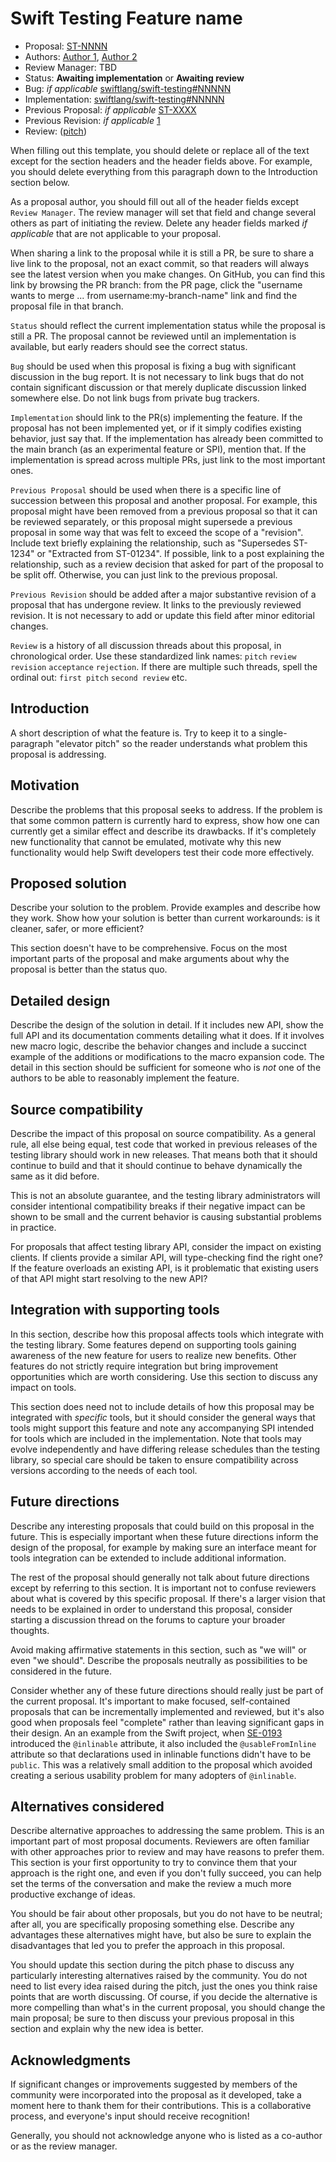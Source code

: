 # Swift Testing Feature name

* Proposal: [ST-NNNN](NNNN-filename.md)
* Authors: [Author 1](https://github.com/author1), [Author 2](https://github.com/author2)
* Review Manager: TBD
* Status: **Awaiting implementation** or **Awaiting review**
* Bug: _if applicable_ [swiftlang/swift-testing#NNNNN](https://github.com/swiftlang/swift-testing/issues/NNNNN)
* Implementation: [swiftlang/swift-testing#NNNNN](https://github.com/swiftlang/swift-testing/pull/NNNNN)
* Previous Proposal: _if applicable_ [ST-XXXX](XXXX-filename.md)
* Previous Revision: _if applicable_ [1](https://github.com/swiftlang/swift-evolution/blob/...commit-ID.../proposals/testing/NNNN-filename.md)
* Review: ([pitch](https://forums.swift.org/...))

When filling out this template, you should delete or replace all of the text
except for the section headers and the header fields above. For example, you
should delete everything from this paragraph down to the Introduction section
below.

As a proposal author, you should fill out all of the header fields except
`Review Manager`. The review manager will set that field and change several
others as part of initiating the review. Delete any header fields marked _if
applicable_ that are not applicable to your proposal.

When sharing a link to the proposal while it is still a PR, be sure to share a
live link to the proposal, not an exact commit, so that readers will always see
the latest version when you make changes. On GitHub, you can find this link by
browsing the PR branch: from the PR page, click the "username wants to merge ...
from username:my-branch-name" link and find the proposal file in that branch.

`Status` should reflect the current implementation status while the proposal is
still a PR. The proposal cannot be reviewed until an implementation is available,
but early readers should see the correct status.

`Bug` should be used when this proposal is fixing a bug with significant
discussion in the bug report. It is not necessary to link bugs that do not
contain significant discussion or that merely duplicate discussion linked
somewhere else. Do not link bugs from private bug trackers.

`Implementation` should link to the PR(s) implementing the feature. If the
proposal has not been implemented yet, or if it simply codifies existing
behavior, just say that. If the implementation has already been committed to the
main branch (as an experimental feature or SPI), mention that. If the
implementation is spread across multiple PRs, just link to the most important
ones.

`Previous Proposal` should be used when there is a specific line of succession
between this proposal and another proposal. For example, this proposal might
have been removed from a previous proposal so that it can be reviewed separately,
or this proposal might supersede a previous proposal in some way that was felt
to exceed the scope of a "revision". Include text briefly explaining the
relationship, such as "Supersedes ST-1234" or "Extracted from ST-01234". If
possible, link to a post explaining the relationship, such as a review decision
that asked for part of the proposal to be split off. Otherwise, you can just
link to the previous proposal.

`Previous Revision` should be added after a major substantive revision of a
proposal that has undergone review. It links to the previously reviewed revision.
It is not necessary to add or update this field after minor editorial changes.

`Review` is a history of all discussion threads about this proposal, in
chronological order. Use these standardized link names: `pitch` `review`
`revision` `acceptance` `rejection`. If there are multiple such threads, spell
the ordinal out: `first pitch` `second review` etc.

## Introduction

A short description of what the feature is. Try to keep it to a single-paragraph
"elevator pitch" so the reader understands what problem this proposal is
addressing.

## Motivation

Describe the problems that this proposal seeks to address. If the problem is
that some common pattern is currently hard to express, show how one can
currently get a similar effect and describe its drawbacks. If it's completely
new functionality that cannot be emulated, motivate why this new functionality
would help Swift developers test their code more effectively.

## Proposed solution

Describe your solution to the problem. Provide examples and describe how they
work. Show how your solution is better than current workarounds: is it cleaner,
safer, or more efficient?

This section doesn't have to be comprehensive. Focus on the most important parts
of the proposal and make arguments about why the proposal is better than the
status quo.

## Detailed design

Describe the design of the solution in detail. If it includes new API, show the
full API and its documentation comments detailing what it does. If it involves
new macro logic, describe the behavior changes and include a succinct example of
the additions or modifications to the macro expansion code. The detail in this
section should be sufficient for someone who is *not* one of the authors to be
able to reasonably implement the feature.

## Source compatibility

Describe the impact of this proposal on source compatibility. As a general rule,
all else being equal, test code that worked in previous releases of the testing
library should work in new releases. That means both that it should continue to
build and that it should continue to behave dynamically the same as it did
before.

This is not an absolute guarantee, and the testing library administrators will
consider intentional compatibility breaks if their negative impact can be shown
to be small and the current behavior is causing substantial problems in practice.

For proposals that affect testing library API, consider the impact on existing
clients. If clients provide a similar API, will type-checking find the right one?
If the feature overloads an existing API, is it problematic that existing users
of that API might start resolving to the new API?

## Integration with supporting tools

In this section, describe how this proposal affects tools which integrate with
the testing library. Some features depend on supporting tools gaining awareness
of the new feature for users to realize new benefits. Other features do not
strictly require integration but bring improvement opportunities which are worth
considering. Use this section to discuss any impact on tools.

This section does need not to include details of how this proposal may be
integrated with _specific_ tools, but it should consider the general ways that
tools might support this feature and note any accompanying SPI intended for
tools which are included in the implementation. Note that tools may evolve
independently and have differing release schedules than the testing library, so
special care should be taken to ensure compatibility across versions according
to the needs of each tool.

## Future directions

Describe any interesting proposals that could build on this proposal in the
future. This is especially important when these future directions inform the
design of the proposal, for example by making sure an interface meant for tools
integration can be extended to include additional information.

The rest of the proposal should generally not talk about future directions
except by referring to this section. It is important not to confuse reviewers
about what is covered by this specific proposal. If there's a larger vision that
needs to be explained in order to understand this proposal, consider starting a
discussion thread on the forums to capture your broader thoughts.

Avoid making affirmative statements in this section, such as "we will" or even
"we should". Describe the proposals neutrally as possibilities to be considered
in the future.

Consider whether any of these future directions should really just be part of
the current proposal. It's important to make focused, self-contained proposals
that can be incrementally implemented and reviewed, but it's also good when
proposals feel "complete" rather than leaving significant gaps in their design.
An an example from the Swift project, when
[SE-0193](https://github.com/swiftlang/swift-evolution/blob/main/proposals/0193-cross-module-inlining-and-specialization.md)
introduced the `@inlinable` attribute, it also included the `@usableFromInline`
attribute so that declarations used in inlinable functions didn't have to be
`public`. This was a relatively small addition to the proposal which avoided
creating a serious usability problem for many adopters of `@inlinable`.

## Alternatives considered

Describe alternative approaches to addressing the same problem. This is an
important part of most proposal documents. Reviewers are often familiar with
other approaches prior to review and may have reasons to prefer them. This
section is your first opportunity to try to convince them that your approach is
the right one, and even if you don't fully succeed, you can help set the terms
of the conversation and make the review a much more productive exchange of ideas.

You should be fair about other proposals, but you do not have to be neutral;
after all, you are specifically proposing something else. Describe any
advantages these alternatives might have, but also be sure to explain the
disadvantages that led you to prefer the approach in this proposal.

You should update this section during the pitch phase to discuss any
particularly interesting alternatives raised by the community. You do not need
to list every idea raised during the pitch, just the ones you think raise points
that are worth discussing. Of course, if you decide the alternative is more
compelling than what's in the current proposal, you should change the main
proposal; be sure to then discuss your previous proposal in this section and
explain why the new idea is better.

## Acknowledgments

If significant changes or improvements suggested by members of the community
were incorporated into the proposal as it developed, take a moment here to thank
them for their contributions. This is a collaborative process, and everyone's
input should receive recognition!

Generally, you should not acknowledge anyone who is listed as a co-author or as
the review manager.
